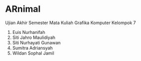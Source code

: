# ARnimal
Ujian Akhir Semester Mata Kuliah Grafika Komputer
Kelompok 7
1. Euis Nurhanifah
2. Siti Jahro Maulidiyah
3. Siti Nurhayati Gunawan
4. Sumitra Adriansyah
5. Wildan Sophal Jamil
